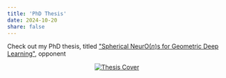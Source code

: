 ```yaml
---
title: 'PhD Thesis'
date: 2024-10-20
share: false
---
```


Check out my PhD thesis, titled ["Spherical Neur$\text{O}(n)$s for Geometric Deep Learning"](https://doi.org/10.3384/9789180756808), opponent

<!-- ![Thesis Cover](https://liu.diva-portal.org/smash/get/diva2:1894492/PREVIEW01.png) -->

<p align="center">
  <a href="https://liu.diva-portal.org/smash/get/diva2:1894492/FULLTEXT02.pdf" target="_blank">
<img src="https://liu.diva-portal.org/smash/get/diva2:1894492/PREVIEW01.png)" alt="Thesis Cover" style="max-width:50%; height:auto;" />
  </a>
</p>